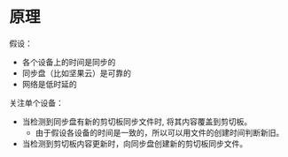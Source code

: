 # 原理

假设：

- 各个设备上的时间是同步的
- 同步盘（比如坚果云）是可靠的
- 网络是低时延的

关注单个设备：

- 当检测到同步盘有新的剪切板同步文件时, 将其内容覆盖到剪切板。
  - 由于假设各设备的时间是一致的，所以可以用文件的创建时间判断新旧。
- 当检测到剪切板内容更新时，向同步盘创建新的剪切板同步文件。
